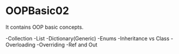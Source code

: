 # OOPBasic02

It contains OOP basic concepts.

-Collection
-List
-Dictionary(Generic)
-Enums
-Inheritance vs Class
-Overloading
-Overriding
-Ref and Out
